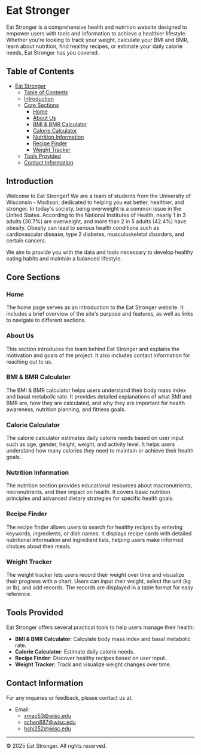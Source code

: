 # Eat Stronger

Eat Stronger is a comprehensive health and nutrition website designed to empower users with tools and information to achieve a healthier lifestyle. Whether you're looking to track your weight, calculate your BMI and BMR, learn about nutrition, find healthy recipes, or estimate your daily calorie needs, Eat Stronger has you covered.

## Table of Contents

- [Eat Stronger](#eat-stronger)
  - [Table of Contents](#table-of-contents)
  - [Introduction](#introduction)
  - [Core Sections](#core-sections)
    - [Home](#home)
    - [About Us](#about-us)
    - [BMI \& BMR Calculator](#bmi--bmr-calculator)
    - [Calorie Calculator](#calorie-calculator)
    - [Nutrition Information](#nutrition-information)
    - [Recipe Finder](#recipe-finder)
    - [Weight Tracker](#weight-tracker)
  - [Tools Provided](#tools-provided)
  - [Contact Information](#contact-information)

## Introduction

Welcome to Eat Stronger! We are a team of students from the University of Wisconsin - Madison, dedicated to helping you eat better, healthier, and stronger. In today's society, being overweight is a common issue in the United States. According to the National Institutes of Health, nearly 1 in 3 adults (30.7%) are overweight, and more than 2 in 5 adults (42.4%) have obesity. Obesity can lead to serious health conditions such as cardiovascular disease, type 2 diabetes, musculoskeletal disorders, and certain cancers.

We aim to provide you with the data and tools necessary to develop healthy eating habits and maintain a balanced lifestyle.

## Core Sections

### Home

The home page serves as an introduction to the Eat Stronger website. It includes a brief overview of the site's purpose and features, as well as links to navigate to different sections.

### About Us

This section introduces the team behind Eat Stronger and explains the motivation and goals of the project. It also includes contact information for reaching out to us.

### BMI & BMR Calculator

The BMI & BMR calculator helps users understand their body mass index and basal metabolic rate. It provides detailed explanations of what BMI and BMR are, how they are calculated, and why they are important for health awareness, nutrition planning, and fitness goals.

### Calorie Calculator

The calorie calculator estimates daily calorie needs based on user input such as age, gender, height, weight, and activity level. It helps users understand how many calories they need to maintain or achieve their health goals.

### Nutrition Information

The nutrition section provides educational resources about macronutrients, micronutrients, and their impact on health. It covers basic nutrition principles and advanced dietary strategies for specific health goals.

### Recipe Finder

The recipe finder allows users to search for healthy recipes by entering keywords, ingredients, or dish names. It displays recipe cards with detailed nutritional information and ingredient lists, helping users make informed choices about their meals.

### Weight Tracker

The weight tracker lets users record their weight over time and visualize their progress with a chart. Users can input their weight, select the unit (kg or lb), and add records. The records are displayed in a table format for easy reference.

## Tools Provided

Eat Stronger offers several practical tools to help users manage their health:

- **BMI & BMR Calculator**: Calculate body mass index and basal metabolic rate.
- **Calorie Calculator**: Estimate daily calorie needs.
- **Recipe Finder**: Discover healthy recipes based on user input.
- **Weight Tracker**: Track and visualize weight changes over time.

## Contact Information

For any inquiries or feedback, please contact us at:

- Email: 
  - xmao53@wisc.edu
  - schen887@wisc.edu
  - hshi252@wisc.edu


---

© 2025 Eat Stronger. All rights reserved.
